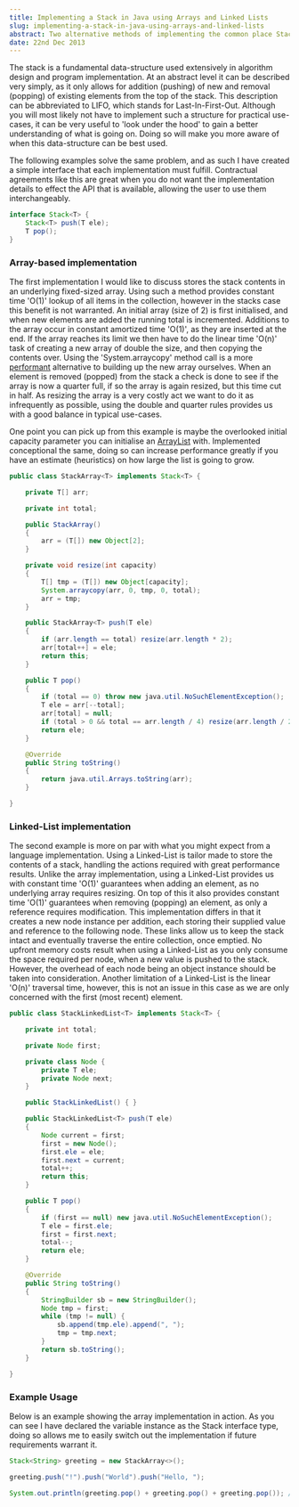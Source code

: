 ```yaml
---
title: Implementing a Stack in Java using Arrays and Linked Lists
slug: implementing-a-stack-in-java-using-arrays-and-linked-lists
abstract: Two alternative methods of implementing the common place Stack data-structure.
date: 22nd Dec 2013
---
```


The stack is a fundamental data-structure used extensively in algorithm design and program implementation.
At an abstract level it can be described very simply, as it only allows for addition (pushing) of new and removal (popping) of existing elements from the top of the stack.
This description can be abbreviated to LIFO, which stands for Last-In-First-Out.
Although you will most likely not have to implement such a structure for practical use-cases, it can be very useful to 'look under the hood' to gain a better understanding of what is going on.
Doing so will make you more aware of when this data-structure can be best used.

The following examples solve the same problem, and as such I have created a simple interface that each implementation must fulfill.
Contractual agreements like this are great when you do not want the implementation details to effect the API that is available, allowing the user to use them interchangeably.

~~~ .java
interface Stack<T> {
    Stack<T> push(T ele);
    T pop();
}
~~~

### Array-based implementation

The first implementation I would like to discuss stores the stack contents in an underlying fixed-sized array.
Using such a method provides constant time 'O(1)' lookup of all items in the collection, however in the stacks case this benefit is not warranted.
An initial array (size of 2) is first initialised, and when new elements are added the running total is incremented.
Additions to the array occur in constant amortized time 'O(1)', as they are inserted at the end.
If the array reaches its limit we then have to do the linear time 'O(n)' task of creating a new array of double the size, and then copying the contents over.
Using the 'System.arraycopy' method call is a more [performant](http://stackoverflow.com/questions/8526907/is-javas-system-arraycopy-efficient-for-small-arrays) alternative to building up the new array ourselves.
When an element is removed (popped) from the stack a check is done to see if the array is now a quarter full, if so the array is again resized, but this time cut in half.
As resizing the array is a very costly act we want to do it as infrequently as possible, using the double and quarter rules provides us with a good balance in typical use-cases.

One point you can pick up from this example is maybe the overlooked initial capacity parameter you can initialise an [ArrayList](http://docs.oracle.com/javase/7/docs/api/java/util/ArrayList.html) with.
Implemented conceptional the same, doing so can increase performance greatly if you have an estimate (heuristics) on how large the list is going to grow.

~~~ .java
public class StackArray<T> implements Stack<T> {

    private T[] arr;

    private int total;

    public StackArray()
    {
        arr = (T[]) new Object[2];
    }

    private void resize(int capacity)
    {
        T[] tmp = (T[]) new Object[capacity];
        System.arraycopy(arr, 0, tmp, 0, total);
        arr = tmp;
    }

    public StackArray<T> push(T ele)
    {
        if (arr.length == total) resize(arr.length * 2);
        arr[total++] = ele;
        return this;
    }

    public T pop()
    {
        if (total == 0) throw new java.util.NoSuchElementException();
        T ele = arr[--total];
        arr[total] = null;
        if (total > 0 && total == arr.length / 4) resize(arr.length / 2);
        return ele;
    }

    @Override
    public String toString()
    {
        return java.util.Arrays.toString(arr);
    }

}
~~~

### Linked-List implementation

The second example is more on par with what you might expect from a language implementation.
Using a Linked-List is tailor made to store the contents of a stack, handling the actions required with great performance results.
Unlike the array implementation, using a Linked-List provides us with constant time 'O(1)' guarantees when adding an element, as no underlying array requires resizing.
On top of this it also provides constant time 'O(1)' guarantees when removing (popping) an element, as only a reference requires modification.
This implementation differs in that it creates a new node instance per addition, each storing their supplied value and reference to the following node.
These links allow us to keep the stack intact and eventually traverse the entire collection, once emptied.
No upfront memory costs result when using a Linked-List as you only consume the space required per node, when a new value is pushed to the stack.
However, the overhead of each node being an object instance should be taken into consideration.
Another limitation of a Linked-List is the linear 'O(n)' traversal time, however, this is not an issue in this case as we are only concerned with the first (most recent) element.

~~~ .java
public class StackLinkedList<T> implements Stack<T> {

    private int total;

    private Node first;

    private class Node {
        private T ele;
        private Node next;
    }

    public StackLinkedList() { }

    public StackLinkedList<T> push(T ele)
    {
        Node current = first;
        first = new Node();
        first.ele = ele;
        first.next = current;
        total++;
        return this;
    }

    public T pop()
    {
        if (first == null) new java.util.NoSuchElementException();
        T ele = first.ele;
        first = first.next;
        total--;
        return ele;
    }

    @Override
    public String toString()
    {
        StringBuilder sb = new StringBuilder();
        Node tmp = first;
        while (tmp != null) {
            sb.append(tmp.ele).append(", ");
            tmp = tmp.next;
        }
        return sb.toString();
    }

}
~~~

### Example Usage

Below is an example showing the array implementation in action.
As you can see I have declared the variable instance as the Stack interface type, doing so allows me to easily switch out the implementation if future requirements warrant it.

~~~ .java
Stack<String> greeting = new StackArray<>();

greeting.push("!").push("World").push("Hello, ");

System.out.println(greeting.pop() + greeting.pop() + greeting.pop()); // Hello, World!
~~~
